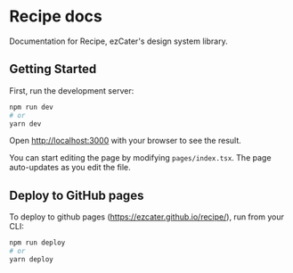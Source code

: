 # Recipe docs

Documentation for Recipe, ezCater's design system library.

## Getting Started

First, run the development server:

```bash
npm run dev
# or
yarn dev
```

Open [http://localhost:3000](http://localhost:3000) with your browser to see the result.

You can start editing the page by modifying `pages/index.tsx`. The page auto-updates as you edit the file.

## Deploy to GitHub pages

To deploy to github pages (https://ezcater.github.io/recipe/), run from your CLI:

```bash
npm run deploy
# or
yarn deploy
```
